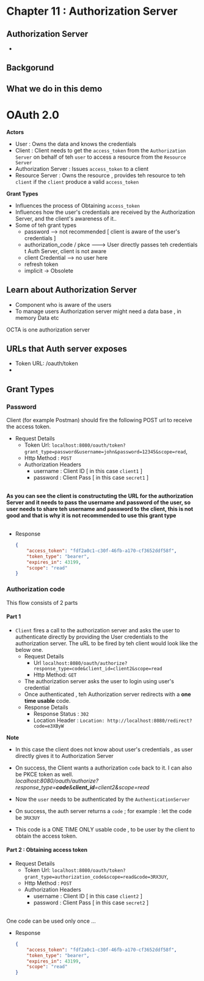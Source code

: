 # Chapter 11 : Authorization Server

## Authorization Server
* 

## Backgorund

## What we do in this demo 

# OAuth 2.0 

**Actors** <br>
* User : Owns the data and knows the credentials
* Client : Client needs to get the `access_token` from the `Authorization Server` on behalf of teh `user` to access a resource from the `Resource Server`
* Authorization Server : Issues `access_token` to a client
* Resource Server : Owns the resource , provides teh resource to teh `client` if the `client` produce a valid `access_token`


**Grant Types**
* Influences the process of Obtaining `access_token`
* Influences how the user's credentials are received by the Authorization Server, and the client's awareness of it..
* Some of teh grant types 
    *   password --> not recommended [ client is aware of the user's credentials ]
    *   authorization_code / pkce ---> User directly passes teh credentials t Auth Server, client is not aware 
    *   client Credential --> no user here
    *   refresh token
    *   implicit -> Obsolete



## Learn about Authorization Server
* Component who is aware of the users 
* To manage users Authorization server might need a data base , in memory Data etc 

OCTA is one authorization server 

## URLs that Auth server exposes 
* Token URL:  /oauth/token
*  


## Grant Types
### Password 
Client (for example Postman) should fire the following POST url to receive the access token. 
<br>
* Request Details 
    * Token Url: 
`localhost:8080/oauth/token?grant_type=password&username=john&password=12345&scope=read`, 
    * Http Method : `POST` 
    * Authorization Headers
        *   username : Client ID   [ in this case `client1` ]
        *   password : Client Pass [ in this case `secret1` ]
        
<br> **As you can see the client is constructuting the URL for the authorization Server and it needs to pass the username and password of the user, so user needs to share teh username and password to the client, this is not good and that is why it is not recommended to use this grant type**  
<br>

* Response <br>
    ````json
    {
        "access_token": "fdf2a0c1-c30f-46fb-a170-cf3652ddf58f",
        "token_type": "bearer",
        "expires_in": 43199,
        "scope": "read"
    }
    ````

### Authorization code
This flow consists of  2 parts
#### Part 1
* `Client` fires a call to the authorization server and asks the user to authenticate directly by providing the User credentials to the authorization server. The uRL to be fired by teh client would look like the below one. 
    *   Request Details
        * Url `localhost:8080/oauth/authorize?response_type=code&client_id=client2&scope=read`
        * Http Method: `GET`
    *   The authorization server asks the user to login using user's credential 
    *   Once authenticated , teh Authorization server redirects with a **one time usable** code.     
    *   Response Details 
        *   Response Status : `302`
        *   Location Header : `Location: http://localhost:8080/redirect?code=e3XByW
`

**Note**
*   In this case the client does not know about user's credentials , as user directly gives it to Authorization Server
*  On success, the Client wants a authorization `code` back to it. I can also be PKCE token as well.   
_localhost:8080/oauth/authorize?response_type=**code**&**client_id**=client2&scope=read_

* Now the `user` needs to be authenticated   by the `AuthenticationServer`  
* On success, the auth server returns a `code` ; for example : let the code be `3RX3UY`
* This code is a ONE TIME ONLY usable code , to be user by the client to obtain the access token. 

#### Part 2 : Obtaining access token 

* Request Details 
    * Token Url: 
`localhost:8080/oauth/token?grant_type=authorization_code&scope=read&code=3RX3UY`, 
    * Http Method : `POST` 
    * Authorization Headers
        *   username : Client ID   [ in this case `client2` ]
        *   password : Client Pass [ in this case `secret2` ]
        
<br>  One code can be used only once ... 
<br>

* Response <br>
    ````json
    {
        "access_token": "fdf2a0c1-c30f-46fb-a170-cf3652ddf58f",
        "token_type": "bearer",
        "expires_in": 43199,
        "scope": "read"
    }
    ````
